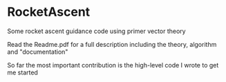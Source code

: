 # RocketAscent
Some rocket ascent guidance code using primer vector theory

Read the Readme.pdf for a full description including the theory, algorithm and "documentation"

So far the most important contribution is the high-level code I wrote to get me started
